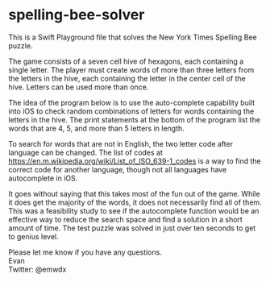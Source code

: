 # spelling-bee-solver
This is a Swift Playground file that solves the New York Times Spelling Bee puzzle. 

The game consists of a seven cell hive of hexagons, each containing a single letter. The player must create words of more than three letters from the letters in the hive, each containing the letter in the center cell of the hive. Letters can be used more than once. 
 
 The idea of the program below is to use the auto-complete capability built into iOS to check random combinations of letters for words containing the letters in the hive. The print statements at the bottom of the program list the words that are 4, 5, and more than 5 letters in length. 
 
 To search for words that are not in English, the two letter code after language can be changed. The list of codes at https://en.m.wikipedia.org/wiki/List_of_ISO_639-1_codes is a way to find the correct code for another language, though not all languages have autocomplete in iOS.
 
 It goes without saying that this takes most of the fun out of the game. While it does get the majority of the words, it does not necessarily find all of them. This was a feasibility study to see if the autocomplete function would be an effective way to reduce the search space and find a solution in a short amount of time. The test puzzle was solved in just over ten seconds to get to genius level.
 
 Please let me know if you have any questions.\
 Evan \
 Twitter: @emwdx
 
